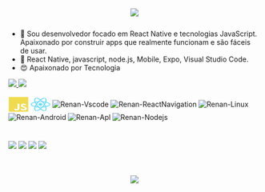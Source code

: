 
<h1 align="center">
<img src="https://readme-typing-svg.herokuapp.com/?font=Righteous&size=35&center=true&vCenter=true&width=500&height=70&duration=4000&lines=Olá!+👋;+me+chamo+Renan+Lopes!;" />
</h1>


- 🔭 Sou desenvolvedor focado em React Native e tecnologias JavaScript. Apaixonado por construir apps que realmente funcionam e são fáceis de usar.
- 🌱 React Native, javascript, node.js, Mobile, Expo, Visual Studio Code. 
- 😍 Apaixonado por Tecnologia  

<div>
  <a href="https://github.com/renanlopes777" target="_blank" rel="noopener noreferrer">
    <img height="160px" src="https://github-readme-stats.vercel.app/api?username=renanlopes777&show_icons=true&theme=dracula&include_all_commits=true&count_private=true" />
    <img height="160px" src="https://github-readme-stats.vercel.app/api/top-langs/?username=renanlopes777&layout=compact&langs_count=16&theme=dracula" />
  </a>
</div>

 <div style="display: inline_block"><br>
  <img align="center" alt="Renan-Js" height="30" width="40" src="https://raw.githubusercontent.com/devicons/devicon/master/icons/javascript/javascript-plain.svg">
  <img align="center" alt="Renan-React" height="30" width="40" src="https://raw.githubusercontent.com/devicons/devicon/master/icons/react/react-original.svg">
  <img align="center" alt="Renan-Vscode" height="30" width="40" src="https://cdn.jsdelivr.net/gh/devicons/devicon@latest/icons/vscode/vscode-original.svg">
   <img align="center" alt="Renan-ReactNavigation" height="30" width="40" src="https://cdn.jsdelivr.net/gh/devicons/devicon@latest/icons/reactnavigation/reactnavigation-original.svg">
  <img  align="center" alt="Renan-Linux" height="30" width="40" src="https://cdn.jsdelivr.net/gh/devicons/devicon@latest/icons/linux/linux-original.svg">
 <img  align="center" alt="Renan-Android" height="30" width="40" src="https://cdn.jsdelivr.net/gh/devicons/devicon@latest/icons/android/android-original.svg">
   <img  align="center" alt="Renan-Apl" height="30" width="40" src="https://cdn.jsdelivr.net/gh/devicons/devicon@latest/icons/apl/apl-original.svg">
   <img  align="center" alt="Renan-Nodejs" height="30" width="40" src="https://cdn.jsdelivr.net/gh/devicons/devicon@latest/icons/nodejs/nodejs-original.svg">
</div>

# # 

<div>

   <a href="https://www.youtube.com/@renanencaualopes" target="_blank"><img src="https://img.shields.io/badge/YouTube-FF0000?style=for-the-badge&logo=youtube&logoColor=white" target="_blank"></a>
  <a href="https://www.instagram.com/renanencaua/?next=%2F" target="_blank"><img src="https://img.shields.io/badge/-Instagram-%23E4405F?style=for-the-badge&logo=instagram&logoColor=white" target="_blank"></a>
  <a href = "mailto:renanencaualopes@gmail.com"><img src="https://img.shields.io/badge/-Gmail-%23333?style=for-the-badge&logo=gmail&logoColor=white" target="_blank"></a>
  <a href="https://www.linkedin.com/in/renanlopes777/" target="_blank"><img src="https://img.shields.io/badge/-LinkedIn-%230077B5?style=for-the-badge&logo=linkedin&logoColor=white" target="_blank"></a> 
 

</div>

  <h1 align="center">
<img src="https://readme-typing-svg.herokuapp.com/?font=Righteous&size=35&center=true&vCenter=true&width=500&height=70&duration=4000&lines=obrigado+pela+atenção!;" />
</h1>
